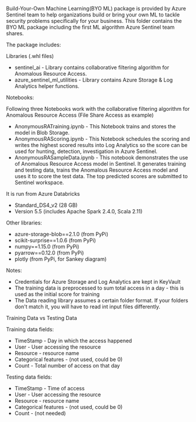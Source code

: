 Build-Your-Own Machine Learning(BYO ML) package is provided by Azure Sentinel team to help organizations build or bring your own ML to tackle security problems specifically for your business. This folder contains the BYO ML package including the first ML algorithm  Azure Sentinel team shares.

The package includes:

Libraries (.whl files)
- sentinel_ai - Library contains collaborative filtering algorithm for Anomalous Resource Access.
- azure_sentinel_ml_utilities - Library contains Azure Storage & Log Analytics helper functions.

Notebooks:

Following three Notebooks work with the collaborative filtering algorithm for Anomalous Resource Access (File Share Access as example) 

- AnonymousRATraining.ipynb - This Notebook trains and stores the model in Blob Storage.
- AnonymousRAScoring.ipynb - This Notebook schedules the scoring and writes the highest scored results into Log Analytics so the score can be used for hunting, detection, investigation in Azure Sentinel.
- AnonymousRASampleData.ipynb - This notebook demonstrates the use of Anomalous Resource Access model in Sentinel. It generates training and testing data, trains the Anomalous Resource Access model and uses it to score the test data. The top predicted scores are submitted to Sentinel workspace.
		
It is run from Azure Databricks
- Standard_DS4_v2 (28 GB)
- Version 5.5 (includes Apache Spark 2.4.0, Scala 2.11)

Other libraries:
- azure-storage-blob==2.1.0 (from PyPi)
- scikit-surprise==1.0.6 (from PyPi)
- numpy==1.15.0 (from PyPi)
- pyarrow==0.12.0 (from PyPi)
- plotly (from PyPi, for Sankey diagram)

Notes:
- Credentials for Azure Storage and Log Analytics are kept in KeyVault
- The training data is preprocessed to sum total access in a day - this is used as the initial score for training
- The Data reading library assumes a certain folder format.  If your folders don't match it, you will have to read int input files differently.

Training Data vs Testing Data

Training data fields:
- TimeStamp				- Day in which the access happened
- User					- User accessing the resource
- Resource				- resource name
- Categorical features			- (not used, could be 0)
- Count					- Total number of access on that day		

Testing data fields:
- TimeStamp				- Time of access
- User					- User accessing the resource
- Resource				- resource name
- Categorical features			- (not used, could be 0)
- Count					- (not needed)
	

